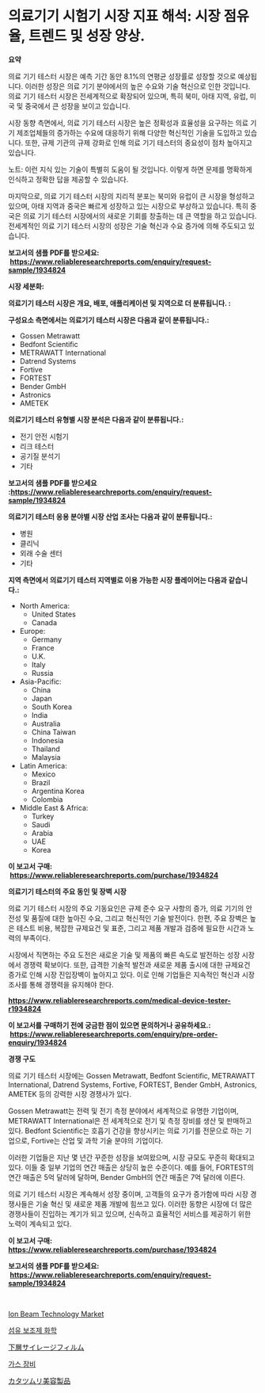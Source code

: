 <p><h1>의료기기 시험기 시장 지표 해석: 시장 점유율, 트렌드 및 성장 양상.</h1></p><p><strong>요약</strong></p>
<p><p>의료 기기 테스터 시장은 예측 기간 동안 8.1%의 연평균 성장률로 성장할 것으로 예상됩니다. 이러한 성장은 의료 기기 분야에서의 높은 수요와 기술 혁신으로 인한 것입니다. 의료 기기 테스터 시장은 전세계적으로 확장되어 있으며, 특히 북미, 아태 지역, 유럽, 미국 및 중국에서 큰 성장을 보이고 있습니다.</p><p>시장 동향 측면에서, 의료 기기 테스터 시장은 높은 정확성과 효율성을 요구하는 의료 기기 제조업체들의 증가하는 수요에 대응하기 위해 다양한 혁신적인 기술을 도입하고 있습니다. 또한, 규제 기관의 규제 강화로 인해 의료 기기 테스터의 중요성이 점차 높아지고 있습니다.</p><p>노트: 이런 지식 있는 기술이 특별히 도움이 될 것입니다. 이렇게 하면 문제를 명확하게 인식하고 정확한 답을 제공할 수 있습니다.</p><p>마지막으로, 의료 기기 테스터 시장의 지리적 분포는 북미와 유럽이 큰 시장을 형성하고 있으며, 아태 지역과 중국은 빠르게 성장하고 있는 시장으로 부상하고 있습니다. 특히 중국은 의료 기기 테스터 시장에서의 새로운 기회를 창출하는 데 큰 역할을 하고 있습니다. 전세계적인 의료 기기 테스터 시장의 성장은 기술 혁신과 수요 증가에 의해 주도되고 있습니다.</p></p>
<p><strong>보고서의 샘플 PDF를 받으세요: &nbsp;<a href="https://www.reliableresearchreports.com/enquiry/request-sample/1934824">https://www.reliableresearchreports.com/enquiry/request-sample/1934824</a></strong></p>
<p><strong>시장 세분화:</strong></p>
<p><strong> 의료기기 테스터 시장은 개요, 배포, 애플리케이션 및 지역으로 더 분류됩니다. :</strong></p>
<p><strong>구성요소 측면에서는 의료기기 테스터 시장은 다음과 같이 분류됩니다.:</strong></p>
<p><ul><li>Gossen Metrawatt</li><li>Bedfont Scientific</li><li>METRAWATT International</li><li>Datrend Systems</li><li>Fortive</li><li>FORTEST</li><li>Bender GmbH</li><li>Astronics</li><li>AMETEK</li></ul></p>
<p><strong> 의료기기 테스터 유형별 시장 분석은 다음과 같이 분류됩니다.:</strong></p>
<p><ul><li>전기 안전 시험기</li><li>리크 테스터</li><li>공기질 분석기</li><li>기타</li></ul></p>
<p><strong>보고서의 샘플 PDF를 받으세요 :<a href="https://www.reliableresearchreports.com/enquiry/request-sample/1934824">https://www.reliableresearchreports.com/enquiry/request-sample/1934824</a></strong></p>
<p><strong> 의료기기 테스터 응용 분야별 시장 산업 조사는 다음과 같이 분류됩니다.:</strong></p>
<p><ul><li>병원</li><li>클리닉</li><li>외래 수술 센터</li><li>기타</li></ul></p>
<p><strong>지역 측면에서 의료기기 테스터 지역별로 이용 가능한 시장 플레이어는 다음과 같습니다.:</strong></p>
<p><ul>
    <li>
        North America:
        <ul>
            <li>United States</li>
            <li>Canada</li>
        </ul>
    </li>
    <li>
        Europe:
        <ul>
            <li>Germany</li>
            <li>France</li>
            <li>U.K.</li>
            <li>Italy</li>
            <li>Russia</li>
        </ul>
    </li>
    <li>
        Asia-Pacific:
        <ul>
            <li>China</li>
            <li>Japan</li>
            <li>South Korea</li>
            <li>India</li>
            <li>Australia</li>
            <li>China Taiwan</li>
            <li>Indonesia</li>
            <li>Thailand</li>
            <li>Malaysia</li>
        </ul>
    </li>
    <li>
        Latin America:
        <ul>
            <li>Mexico</li>
            <li>Brazil</li>
            <li>Argentina Korea</li>
            <li>Colombia</li>
        </ul>
    </li>
    <li>
        Middle East & Africa:
        <ul>
            <li>Turkey</li>
            <li>Saudi</li>
            <li>Arabia</li>
            <li>UAE</li>
            <li>Korea</li>
        </ul>
    </li>
    </ul></p>
<p><strong>이 보고서 구매: &nbsp;<a href="https://www.reliableresearchreports.com/purchase/1934824">https://www.reliableresearchreports.com/purchase/1934824</a></strong></p>
<p><strong>의료기기 테스터의 주요 동인 및 장벽 시장</strong></p>
<p><p>의료 기기 테스터 시장의 주요 기동요인은 규제 준수 요구 사항의 증가, 의료 기기의 안전성 및 품질에 대한 높아진 수요, 그리고 혁신적인 기술 발전이다. 한편, 주요 장벽은 높은 테스트 비용, 복잡한 규제요건 및 표준, 그리고 제품 개발과 검증에 필요한 시간과 노력의 부족이다.</p><p>시장에서 직면하는 주요 도전은 새로운 기술 및 제품의 빠른 속도로 발전하는 성장 시장에서 경쟁력 확보이다. 또한, 급격한 기술적 발전과 새로운 제품 출시에 대한 규제요건 증가로 인해 시장 진입장벽이 높아지고 있다. 이로 인해 기업들은 지속적인 혁신과 시장 조사를 통해 경쟁력을 유지해야 한다.</p></p>
<p><strong><a href="https://www.reliableresearchreports.com/medical-device-tester-r1934824">https://www.reliableresearchreports.com/medical-device-tester-r1934824</a></strong></p>
<p><strong>이 보고서를 구매하기 전에 궁금한 점이 있으면 문의하거나 공유하세요.: &nbsp;<a href="https://www.reliableresearchreports.com/enquiry/pre-order-enquiry/1934824">https://www.reliableresearchreports.com/enquiry/pre-order-enquiry/1934824</a></strong></p>
<p><strong>경쟁 구도</strong></p>
<p><p>의료 기기 테스터 시장에는 Gossen Metrawatt, Bedfont Scientific, METRAWATT International, Datrend Systems, Fortive, FORTEST, Bender GmbH, Astronics, AMETEK 등의 강력한 시장 경쟁사가 있다. </p><p>Gossen Metrawatt는 전력 및 전기 측정 분야에서 세계적으로 유명한 기업이며, METRAWATT International은 전 세계적으로 전기 및 측정 장비를 생산 및 판매하고 있다. Bedfont Scientific는 호흡기 건강을 향상시키는 의료 기기를 전문으로 하는 기업으로, Fortive는 산업 및 과학 기술 분야의 기업이다.</p><p>이러한 기업들은 지난 몇 년간 꾸준한 성장을 보여왔으며, 시장 규모도 꾸준히 확대되고 있다. 이들 중 일부 기업의 연간 매출은 상당히 높은 수준이다. 예를 들어, FORTEST의 연간 매출은 5억 달러에 달하며, Bender GmbH의 연간 매출은 7억 달러에 이른다.</p><p>의료 기기 테스터 시장은 계속해서 성장 중이며, 고객들의 요구가 증가함에 따라 시장 경쟁사들은 기술 혁신 및 새로운 제품 개발에 힘쓰고 있다. 이러한 동향은 시장에 더 많은 경쟁사들이 진입하는 계기가 되고 있으며, 신속하고 효율적인 서비스를 제공하기 위한 노력이 계속되고 있다.</p></p>
<p><strong>이 보고서 구매: &nbsp; <a href="https://www.reliableresearchreports.com/purchase/1934824">https://www.reliableresearchreports.com/purchase/1934824</a></strong></p>
<p><strong>보고서의 샘플 PDF를 받으세요: &nbsp;<a href="https://www.reliableresearchreports.com/enquiry/request-sample/1934824">https://www.reliableresearchreports.com/enquiry/request-sample/1934824</a></strong><strong></strong></p>
<p>&nbsp;</p>
<p><p><a href="https://github.com/seekum/Market-Research-Report-List-2/blob/main/ion-beam-technology-market.md">Ion Beam Technology Market</a></p><p><a href="https://medium.com/@felipegrrady654556/%EC%84%AC%EC%9C%A0-%EB%B3%B4%EC%A1%B0-%ED%99%94%ED%95%99-%EB%AC%BC%EC%A7%88-%EC%8B%9C%EC%9E%A5-%EC%84%B1%EA%B3%B5%EC%A0%81%EC%9D%B8-%EB%B9%84%EC%A6%88%EB%8B%88%EC%8A%A4-%EC%A0%84%EB%9E%B5%EC%9D%98-%ED%95%B5%EC%8B%AC-2031%EB%85%84%EA%B9%8C%EC%A7%80-%EC%98%88%EC%B8%A1-9f27c31445ad">섬유 보조제 화학</a></p><p><a href="https://github.com/nemesis2824/Market-Research-Report-List-1/blob/main/238527230338.md">下層サイレージフィルム</a></p><p><a href="https://medium.com/@daveblock56/%EA%B0%80%EC%8A%A4-%EC%9E%A5%EB%B9%84-%EC%8B%9C%EC%9E%A5-%EC%A0%90%EC%9C%A0%EC%9C%A8-%EB%B0%9C%EC%A0%84%EA%B3%BC-%EC%8B%9C%EC%9E%A5-%EC%84%B1%EC%9E%A5-%EB%8F%99%ED%96%A5-2024-2031%EB%85%84-7032df1faa34">가스 장비</a></p><p><a href="https://medium.com/@teridactyl90/%E3%82%AB%E3%82%BF%E3%83%84%E3%83%A0%E3%83%AA%E7%BE%8E%E5%AE%B9%E8%A3%BD%E5%93%81%E5%B8%82%E5%A0%B4-%E7%A8%AE%E9%A1%9E-%E3%82%A2%E3%83%97%E3%83%AA%E3%82%B1%E3%83%BC%E3%82%B7%E3%83%A7%E3%83%B3-%E5%9C%B0%E7%90%86%E3%81%AB%E3%82%88%E3%82%8B%E5%8C%85%E6%8B%AC%E7%9A%84%E8%A9%95%E4%BE%A1-829f46e9c982">カタツムリ美容製品</a></p></p>